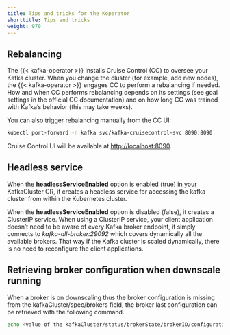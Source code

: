 ```yaml
---
title: Tips and tricks for the Koperator
shorttitle: Tips and tricks
weight: 970
---
```


## Rebalancing

The {{< kafka-operator >}} installs Cruise Control (CC) to oversee your Kafka cluster. When you change the cluster (for example, add new nodes), the {{< kafka-operator >}} engages CC to perform a rebalancing if needed. How and when CC performs rebalancing depends on its settings (see goal settings in the official CC documentation) and on how long CC was trained with Kafka’s behavior (this may take weeks).

You can also trigger rebalancing manually from the CC UI:

```bash
kubectl port-forward -n kafka svc/kafka-cruisecontrol-svc 8090:8090
```

Cruise Control UI will be available at [http://localhost:8090](http://localhost:8090).

## Headless service

When the **headlessServiceEnabled** option is enabled (true) in your KafkaCluster CR, it creates a headless service for accessing the kafka cluster from within the Kubernetes cluster.

When the **headlessServiceEnabled** option is disabled (false), it creates a ClusterIP service. When using a ClusterIP service, your client application doesn’t need to be aware of every Kafka broker endpoint, it simply connects to *kafka-all-broker:29092* which covers dynamically all the available brokers. That way if the Kafka cluster is scaled dynamically, there is no need to reconfigure the client applications.

## Retrieving broker configuration when downscale running

When a broker is on downscaling thus the broker configuration is missing from the kafkaCluster/spec/brokers field, the broker last configuration can be retrieved with the following command.

```bash
echo <value of the kafkaCluster/status/brokerState/brokerID/configurationBackup> | base64 -d | gzip -d
```
